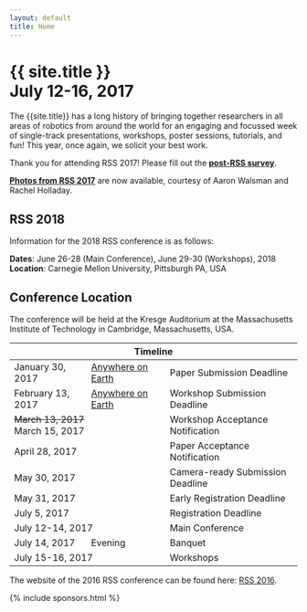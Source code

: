 ```yaml
---
layout: default
title: Home
---
```


<h1 class="page-title">{{ site.title }}<br>
July 12-16, 2017</h1>

The {{site.title}} has a long history of bringing together researchers in all
areas of robotics from around the world for an engaging and focussed week of
single-track presentations, workshops, poster sessions, tutorials, and fun!
This year, once again, we solicit your best work.

Thank you for attending RSS 2017! Please fill out the **[post-RSS
survey](https://cornell.qualtrics.com/jfe/form/SV_0i8pWkBCWGu57al)**.

**[Photos from RSS 2017](https://goo.gl/j9F1Mx)** are now available, courtesy
of Aaron Walsman and Rachel Holladay.

## RSS 2018

Information for the 2018 RSS conference is as follows:

**Dates**: June 26-28 (Main Conference), June 29-30 (Workshops), 2018
**Location**: Carnegie Mellon University, Pittsburgh PA, USA

## Conference Location

The conference will be held at the Kresge Auditorium at the Massachusetts
Institute of Technology in Cambridge, Massachusetts, USA.

<table class="table">
    <thead>
      <tr>
        <th colspan="3">Timeline</th>
      </tr>
    </thead>
    <tbody>
      <tr class="grayout">
        <td>January 30, 2017</td>
        <td><a href="https://time.is/Anywhere_on_Earth" class="grayout">Anywhere on Earth</a></td>
        <td>Paper Submission Deadline</td>
      </tr>
      <tr class="grayout">
        <td>February 13, 2017</td>
        <td><a href="https://time.is/Anywhere_on_Earth" class="grayout">Anywhere on Earth</a></td>
        <td>Workshop Submission Deadline</td>
      </tr>
      <tr class="grayout">
      <td colspan="2"><s>March 13, 2017</s><br>March 15, 2017</td>
        <td>Workshop Acceptance Notification</td>
      </tr>
      <tr class="grayout">
        <td colspan="2">April 28, 2017</td>
        <td>Paper Acceptance Notification</td>
      </tr>
      <tr class="grayout">
        <td colspan="2">May 30, 2017</td>
        <td>Camera-ready Submission Deadline</td>
      </tr>
      <tr class="grayout">
        <td colspan="2">May 31, 2017</td>
        <td>Early Registration Deadline</td>
      </tr>
      <tr class="grayout">
        <td colspan="2">July 5, 2017</td>
        <td>Registration Deadline</td>
      </tr>
      <tr class="grayout">
        <td colspan="2">July 12-14, 2017</td>
        <td>Main Conference</td>
      </tr>
      <tr class="grayout">
        <td>July 14, 2017</td>
        <td>Evening</td>
        <td>Banquet</td>
      </tr>
      <tr class="grayout">
        <td colspan="2">July 15-16, 2017</td>
        <td>Workshops</td>
      </tr>
    </tbody>
  </table>

  The website of the 2016 RSS conference can be found here: [RSS 2016](http://rss2016.engin.umich.edu/).

{% include sponsors.html %}
